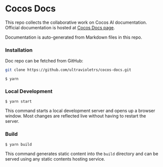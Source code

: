 # Cocos Docs

This repo collects the collaborative work on Cocos AI documentation. Official documentation is hosted at [Cocos Docs page](https://docs.cocos.ultraviolet.rs).

Documentation is auto-generated from Markdown files in this repo.

### Installation

Doc repo can be fetched from GitHub:

```bash
git clone https://github.com/ultravioletrs/cocos-docs.git
```

```
$ yarn
```

### Local Development

```
$ yarn start
```

This command starts a local development server and opens up a browser window. Most changes are reflected live without having to restart the server.

### Build

```
$ yarn build
```

This command generates static content into the `build` directory and can be served using any static contents hosting service.
